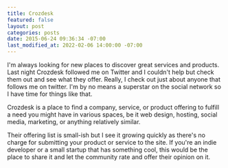 ```yaml
---
title: Crozdesk
featured: false
layout: post
categories: posts
date: 2015-06-24 09:36:34 -07:00
last_modified_at: 2022-02-06 14:00:00 -07:00
---
```


I'm always looking for new places to discover great services and products. Last night Crozdesk followed me on Twitter and I couldn't help but check them out and see what they offer. Really, I check out just about anyone that follows me on twitter. I'm by no means a superstar on the social network so I have time for things like that.

Crozdesk is a place to find a company, service, or product offering to fulfill a need you might have in various spaces, be it web design, hosting, social media, marketing, or anything relatively similar.

Their offering list is small-ish but I see it growing quickly as there's no charge for submitting your product or service to the site. If you're an indie developer or a small startup that has something cool, this would be the place to share it and let the community rate and offer their opinion on it.

